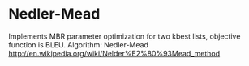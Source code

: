 Nedler-Mead
===========

Implements MBR parameter optimization for two kbest lists, objective function is BLEU.  Algorithm: Nedler-Mead http://en.wikipedia.org/wiki/Nelder%E2%80%93Mead_method
